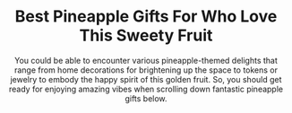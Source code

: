 ---
layout: post
title: Best Pineapple Gifts For Who Love This Sweety Fruit
subtitle: You could be able to encounter various pineapple-themed delights that range from home decorations for brightening up the space to tokens or jewelry to embody the happy spirit of this golden fruit. So, you should get ready for enjoying amazing vibes when scrolling down fantastic pineapple gifts below.
header-img: "img/post/2023/09/copied/medium_pineapple_gifts_113389ab36.jpg"
header-style: text
permalink: "/pineapple-gifts/"
catalog: true
tags:
  - Recipients 
  - Men
--- 